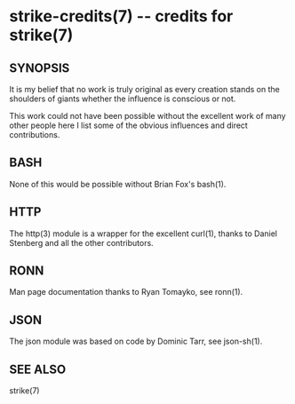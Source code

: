 strike-credits(7) -- credits for strike(7)
=============================================

## SYNOPSIS

It is my belief that no work is truly original as every creation stands on the shoulders of giants whether the influence is conscious or not.

This work could not have been possible without the excellent work of many other people here I list some of the obvious influences and direct contributions.

## BASH

None of this would be possible without Brian Fox's bash(1).

## HTTP

The http(3) module is a wrapper for the excellent curl(1), thanks to Daniel Stenberg and all the other contributors.

## RONN

Man page documentation thanks to Ryan Tomayko, see ronn(1).

## JSON

The json module was based on code by Dominic Tarr, see json-sh(1).

## SEE ALSO

strike(7)


[SYNOPSIS]: #SYNOPSIS "SYNOPSIS"
[BASH]: #BASH "BASH"
[HTTP]: #HTTP "HTTP"
[RONN]: #RONN "RONN"
[JSON]: #JSON "JSON"
[SEE ALSO]: #SEE-ALSO "SEE ALSO"


[strike(1)]: strike.1.html
[boilerplate(3)]: boilerplate.3.html
[require(3)]: require.3.html
[method(3)]: method.3.html
[http(3)]: http.3.html
[bake(1)]: bake.1.html
[rest(1)]: rest.1.html
[git(1)]: http://git-scm.com/
[bash(1)]: http://man.cx/bash(1)
[curl(1)]: http://man.cx/curl(1)
[tee(1)]: http://man.cx/tee(1)
[ronn(1)]: https://github.com/rtomayko/ronn
[github(7)]: http://github.com/
[json-sh(1)]: https://github.com/dominictarr/JSON.sh
[npm(1)]: http://npmjs.org
[delegate(3)]: delegate.3.html
[executable(3)]: executable.3.html
[globals-api(3)]: globals-api.3.html
[help(7)]: help.7.html
[strike-credits(7)]: strike-credits.7.html
[strike-tree(7)]: strike-tree.7.html
[strike(7)]: strike.7.html
[task-assert(7)]: task-assert.7.html
[task-clean(7)]: task-clean.7.html
[task-doc(7)]: task-doc.7.html
[task-list(7)]: task-list.7.html
